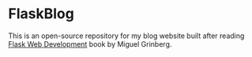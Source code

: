 # FlaskBlog

This is an open-source repository for my blog website built after reading [Flask Web Development](https://www.oreilly.com/library/view/flask-web-development/9781491991725/) book by Miguel Grinberg.

